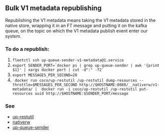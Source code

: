 ## Bulk V1 metadata republishing
Republishing the V1 metadata means taking the V1 metadata stored in the native store, wrapping it in an FT message and putting it on the kafka queue, on the topic on which the V1 metadata publish event enter our system.

### To do a republish: 

1. `fleetctl ssh up-queue-sender-v1-metadata@1.service`
2. `` export SENDER_PORT=`docker ps | grep up-queue-sender | awk '{print $1}' | xargs docker port | cut -d":" -f2` ``
3. `export MESSAGES_PER_SECOND=20`
4. ` docker run coco/up-restutil /up-restutil dump-resources --throttle=$MESSAGES_PER_SECOND http://$HOSTNAME:8080/__nativerw/v1-metadata/ |  docker run -i coco/up-restutil /up-restutil put-resources uuid http://$HOSTNAME:$SENDER_PORT/message`

### See 

* [up-restutil](https://github.com/Financial-Times/up-restutil)
* [nativerw](https://github.com/Financial-Times/nativerw)
* [up-queue-sender](https://github.com/Financial-Times/up-queue-sender)
